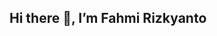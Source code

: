 ## Hi there 👋, I’m Fahmi Rizkyanto
<!---
- 👀 I’m interested in ...
- 🌱 I’m currently learning ...
- 💞️ I’m looking to collaborate on ...
- 📫 How to reach me ...
- 😄 Pronouns: ...
- ⚡ Fun fact: ...

mifahh/mifahh is a ✨ special ✨ repository because its `README.md` (this file) appears on your GitHub profile.
You can click the Preview link to take a look at your changes.
--->
